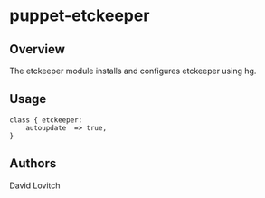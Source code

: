 puppet-etckeeper
================


Overview
--------

The etckeeper module installs and configures etckeeper using hg.

Usage
-----
    class { etckeeper:
        autoupdate  => true,
    }

Authors
-------
David Lovitch

